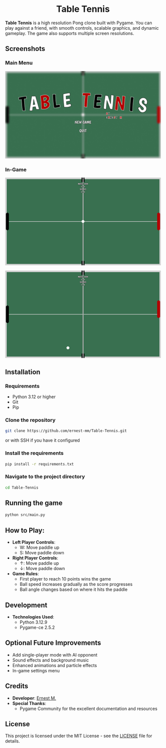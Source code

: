 <div align="center">
  <h1>
    Table Tennis
  </h1>
</div>

**Table Tennis** is a high resolution Pong clone built with Pygame. You can play against a friend, with smooth controls, scalable graphics, and dynamic gameplay. The game also supports multiple screen resolutions.

## Screenshots
### Main Menu
![Main Menu](images/main_menu.png)

### In-Game
![In-Game 1](images/in_game_1.png)

![In-Game 2](images/in_game_2.png)

## Installation
### Requirements
- Python 3.12 or higher
- Git
- Pip


### Clone the repository
```bash 
git clone https://github.com/ernest-mm/Table-Tennis.git
```
or with SSH if you have it configured

### Install the requirements
```bash
pip install -r requirements.txt
```

### Navigate to the project directory
```bash
cd Table-Tennis
```

## Running the game
```bash
python src/main.py
```

## How to Play:
- **Left Player Controls**:
  - W: Move paddle up
  - S: Move paddle down
- **Right Player Controls**:
  - ↑: Move paddle up
  - ↓: Move paddle down
- **Game Rules**:
  - First player to reach 10 points wins the game
  - Ball speed increases gradually as the score progresses
  - Ball angle changes based on where it hits the paddle

## Development
- **Technologies Used**:
    - Python 3.12.9
    - Pygame-ce 2.5.2

## Optional Future Improvements
- Add single-player mode with AI opponent
- Sound effects and background music
- Enhanced animations and particle effects
- In-game settings menu

## Credits
- **Developer**: [Ernest M.](https://github.com/ernest-mm)
- **Special Thanks**: 
  - Pygame Community for the excellent documentation and resources

## License
This project is licensed under the MIT License - see the [LICENSE](LICENSE) file for details.
